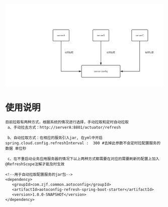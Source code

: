 ![image](<https://github.com/zjf2671/harry_cloud/blob/master/doc/image/config-image.jpg>)

# 使用说明

```
目前拉取有两种方式，根据系统的情况进行选择，手动拉取和定时自动拉取
 a、手动拉去方式：http://serverA:8801/actuator/refresh 

 b、自动拉取方式：在相应的服务引入jar, 在yml中开启spring.cloud.config.refreshInterval :  300 #去掉此参数不会定时拉配置服务的数据 单位秒

 c、在不重启动业务应用服务器的情况下以上两种方式都需要在对应的需要刷新的配置上加入@RefreshScope注解才能及时生效

<!--用于自动拉取配置服务的jar包-->
<dependency>
   <groupId>com.zjf.common.aotoconfig</groupId>
   <artifactId>aotoconfig-refresh-spring-boot-starter</artifactId>
   <version>1.0.0-SNAPSHOT</version>
</dependency>
```

